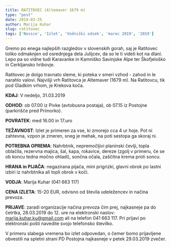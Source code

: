 ```yaml
---
title: RATITOVEC (Altemaver 1679 m)
type: "post"
date: 2019-03-25
author: Marija Kuhar
slug: ratitovec
tags: ['Novice', 'Izlet', 'Vodniški odsek', 'marec 2019', '2019']
---
```


Gremo po enega najlepših razgledov v slovenskih gorah, saj je Ratitovec toliko odmaknjen od osrednjega dela Julijcev, da so le ti videti kot na dlani. Lepo pa so vidne tudi Karavanke in Kamniško Savinjske Alpe ter Škofjeloško in Cerkljansko hribovje.  
<!--more-->

Ratitovec je dolgo travnato sleme, ki poteka v smeri vzhod - zahod in le narahlo valovi. Najvišji vrh Ratitovca je Altemaver (1679 m). Na Ratitovcu, tik pod Gladkim vrhom, je Krekova koča.

**KDAJ**: V nedeljo, 31.03.2019

**ODHOD**: ob 07.00 iz Pivke (avtobusna postaja), ob 07.15 iz Postojne (parkirišče pred Primorko).

**POVRATEK**: med 16.00 in 17.uro

**TEŽAVNOST**: Izlet je primeren za vse, ki zmorejo cca 4 ur hoje. Pot ni zahtevna, vzpon je zmeren, sneg je mehak, na poti sestopa ga skoraj ni.

**POTREBNA OPREMA**: Nahrbtnik, nepremočljivi planinski čevlji, topla oblačila, rezervna majica, šal, kapa, rokavice, dereze (zgolj v primeru, če se ob koncu tedna močno ohladi), sončna očala, zaščitna krema proti soncu. 

**HRANA in PIJAČA**: negazirana pijača, mini prigrizki, glavni obrok po lastni izbiri iz nahrbtnika ali topli obrok v koči. 

**VODJA**: Marija Kuhar (041 663 117)

**CENA IZLETA**: 15-20 EUR, odvisno od števila udeležencev in načina prevoza.

**PRIJAVE**: zaradi organizacije načina prevoza čim prej, najkasneje pa do četrtka, 28.03.2019 do 12. ure na elektronski naslov: marija.kuhar.ku@gmail.com ali na telefon 041 663 117. Pri prijavi po elektronski pošti navedite svojo telefonsko številko.
 
V primeru slabega vremena bo izlet odpovedan, o čemer bomo prijavljene obvestili na spletni strani PD Postojna najkasneje v petek  29.03.2019 zvečer.
